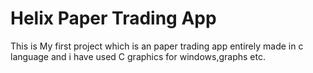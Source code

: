 # Helix Paper Trading App
This is My first project which is an paper trading app entirely made in c language and i have used C graphics for windows,graphs etc.

